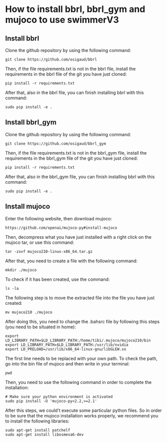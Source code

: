 # How to install bbrl, bbrl_gym and mujoco to use swimmerV3

## Install bbrl
Clone the github repository by using the following command:
```
git clone https://github.com/osigaud/bbrl
```

Then, if the file requirements.txt is not in the bbrl file, install the requirements in the bbrl file of the git you have just cloned:
```
pip install -r requirements.txt
```

After that, also in the bbrl file, you can finish installing bbrl with this command:
```
sudo pip install -e .
```

## Install bbrl_gym

Clone the github repository by using the following command:
```
git clone https://github.com/osigaud/bbrl_gym
```

Then, if the file requirements.txt is not in the bbrl_gym file, install the requirements in the bbrl_gym file of the git you have just cloned:
```
pip install -r requirements.txt
```

After that, also in the bbrl_gym file, you can finish installing bbrl with this command:
```
sudo pip install -e .
```

## Install mujoco

Enter the following website, then download mujoco:
```
https://github.com/openai/mujoco-py#install-mujoco
```
Then, decompress what you have just installed with a right click on the mujoco tar, or use this command:
```
tar -zxvf mujoco210-linux-x86_64.tar.gz
```
After that, you need to create a file with the following command:
```
mkdir ./mujoco
```
To check if it has been created, use the command:
```
ls -la
```
The following step is to move the extracted file into the file you have just created:
```
mv mujoco210 ./mujoco
```
After doing this, you need to change the .bahsrc file by following this steps (you need to be situated in home):
```
export LD_LIBRARY_PATH=$LD_LIBRARY_PATH:/home/tibi/.mujoco/mujoco210/bin
export LD_LIBRARY_PATH=$LD_LIBRARY_PATH:/usr/lib/nvidia
export LD_PRELOAD=/usr/lib/x86_64-linux-gnu/libGLEW.so
```
The first line needs to be replaced with your own path. To check the path, go into the bin file of mujoco and then write in your terminal:
```
pwd
```
Then, you need to use the following command in order to complete the installation:
```
# Make sure your python environment is activated
sudo pip install -U 'mujoco-py<2.2,>=2.1'
```
After this steps, we could't execute some particular python files. So in order to be sure that the mujoco installation works properly, we recommend you to install the following libraries:
```
sudo apt-get install patchelf
sudo apt-get install libosmesa6-dev
```
